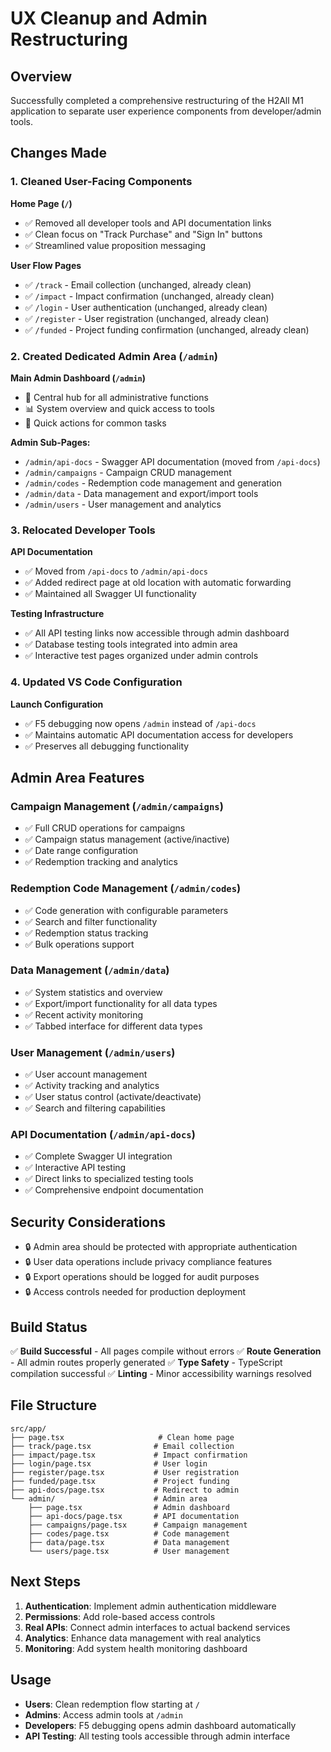 # UX Cleanup and Admin Restructuring

## Overview

Successfully completed a comprehensive restructuring of the H2All M1 application to separate user experience components from developer/admin tools.

## Changes Made

### 1. Cleaned User-Facing Components

**Home Page (`/`)**

- ✅ Removed all developer tools and API documentation links
- ✅ Clean focus on "Track Purchase" and "Sign In" buttons
- ✅ Streamlined value proposition messaging

**User Flow Pages**

- ✅ `/track` - Email collection (unchanged, already clean)
- ✅ `/impact` - Impact confirmation (unchanged, already clean)
- ✅ `/login` - User authentication (unchanged, already clean)
- ✅ `/register` - User registration (unchanged, already clean)
- ✅ `/funded` - Project funding confirmation (unchanged, already clean)

### 2. Created Dedicated Admin Area (`/admin`)

**Main Admin Dashboard (`/admin`)**

- 🔧 Central hub for all administrative functions
- 📊 System overview and quick access to tools
- 🚀 Quick actions for common tasks

**Admin Sub-Pages:**

- `/admin/api-docs` - Swagger API documentation (moved from `/api-docs`)
- `/admin/campaigns` - Campaign CRUD management
- `/admin/codes` - Redemption code management and generation
- `/admin/data` - Data management and export/import tools
- `/admin/users` - User management and analytics

### 3. Relocated Developer Tools

**API Documentation**

- ✅ Moved from `/api-docs` to `/admin/api-docs`
- ✅ Added redirect page at old location with automatic forwarding
- ✅ Maintained all Swagger UI functionality

**Testing Infrastructure**

- ✅ All API testing links now accessible through admin dashboard
- ✅ Database testing tools integrated into admin area
- ✅ Interactive test pages organized under admin controls

### 4. Updated VS Code Configuration

**Launch Configuration**

- ✅ F5 debugging now opens `/admin` instead of `/api-docs`
- ✅ Maintains automatic API documentation access for developers
- ✅ Preserves all debugging functionality

## Admin Area Features

### Campaign Management (`/admin/campaigns`)

- ✅ Full CRUD operations for campaigns
- ✅ Campaign status management (active/inactive)
- ✅ Date range configuration
- ✅ Redemption tracking and analytics

### Redemption Code Management (`/admin/codes`)

- ✅ Code generation with configurable parameters
- ✅ Search and filter functionality
- ✅ Redemption status tracking
- ✅ Bulk operations support

### Data Management (`/admin/data`)

- ✅ System statistics and overview
- ✅ Export/import functionality for all data types
- ✅ Recent activity monitoring
- ✅ Tabbed interface for different data types

### User Management (`/admin/users`)

- ✅ User account management
- ✅ Activity tracking and analytics
- ✅ User status control (activate/deactivate)
- ✅ Search and filtering capabilities

### API Documentation (`/admin/api-docs`)

- ✅ Complete Swagger UI integration
- ✅ Interactive API testing
- ✅ Direct links to specialized testing tools
- ✅ Comprehensive endpoint documentation

## Security Considerations

- 🔒 Admin area should be protected with appropriate authentication
- 🔒 User data operations include privacy compliance features
- 🔒 Export operations should be logged for audit purposes
- 🔒 Access controls needed for production deployment

## Build Status

✅ **Build Successful** - All pages compile without errors
✅ **Route Generation** - All admin routes properly generated
✅ **Type Safety** - TypeScript compilation successful
✅ **Linting** - Minor accessibility warnings resolved

## File Structure

```
src/app/
├── page.tsx                     # Clean home page
├── track/page.tsx              # Email collection
├── impact/page.tsx             # Impact confirmation
├── login/page.tsx              # User login
├── register/page.tsx           # User registration
├── funded/page.tsx             # Project funding
├── api-docs/page.tsx           # Redirect to admin
└── admin/                      # Admin area
    ├── page.tsx                # Admin dashboard
    ├── api-docs/page.tsx       # API documentation
    ├── campaigns/page.tsx      # Campaign management
    ├── codes/page.tsx          # Code management
    ├── data/page.tsx           # Data management
    └── users/page.tsx          # User management
```

## Next Steps

1. **Authentication**: Implement admin authentication middleware
2. **Permissions**: Add role-based access controls
3. **Real APIs**: Connect admin interfaces to actual backend services
4. **Analytics**: Enhance data management with real analytics
5. **Monitoring**: Add system health monitoring dashboard

## Usage

- **Users**: Clean redemption flow starting at `/`
- **Admins**: Access admin tools at `/admin`
- **Developers**: F5 debugging opens admin dashboard automatically
- **API Testing**: All testing tools accessible through admin interface
